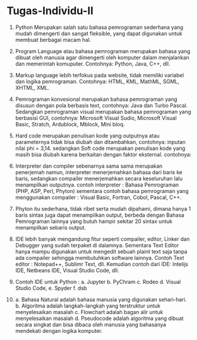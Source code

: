 # Tugas-Individu-II #

1. Python Merupakan salah satu bahasa pemrograman sederhana yang mudah dimengerti dan sangat fleksible, yang dapat digunakan untuk membuat berbagai macam hal.
    
2.  Program Language atau bahasa pemrograman merupakan bahasa yang dibuat oleh manusia agar dimengerti oleh komputer dalam menjalankan dan memerintah komuputer. Contohnya: Python, Java, C++, dll.
    
3. Markup language lebih terfokus pada website, tidak memiliki variabel dan logika pemrograman. Contohnya: HTML, KML, MathML, SGML, XHTML, XML.

4. Pemrograman konvesional merupakan bahasa pemrograman yang disusun dengan pola berbasis text, contohnya: Java dan Turbo Pascal. Sedangkan pemrograman visual merupakan bahasa pemrograman yang berbasisi GUI, contohnya: Microsoft Visual Sudio, Microsoft Visual Basic, Stratch, Ardublock, Mblock, Mini bloq.

5. Hard code merupakan penulisan kode yang outputnya atau parameternya tidak bisa diubah dan ditambahkan, contohnya: inputan nilai phi = 3,14. sedangkan Soft code merupakan penulisan kode yang masih bisa diubah karena berkaitan dengan faktor eksternal. contohnya: 

6. Interpreter dan compiler sebenarnya sama sama merupakan penerjemah namun, interpreter menerjemahkan bahasa dari baris ke baris, sedangkan compailer menerjemahkan secara keseluruhan lalu menampilkan outputnya. contoh interpreter : Bahasa Pemrograman (PHP, ASP, Perl, Phyton) sementara contoh bahasa pemrograman yang menggunakan compailer : Visual Basic, Fortran, Cobol, Pascal, C++.

7. Phyton itu sederhana, tidak ribet serta mudah dipahami, dimana hanya 1 baris sintax juga dapat menampilkan output, berbeda dengan Bahasa Pemrograman lainnya  yang butuh hampir sekitar 20 sintax untuk menampilkan sebaris output.

8. IDE lebih banyak mengandung fitur seperti compailer, editor, Linker dan Debugger yang sudah terpaket di dalamnya. Sementara Text Editor hanya mampu digunakan untuk mengedit sebuah plaint text saja tanpa ada compailer sehingga membutuhkan software lainnya. Contoh Text editor : Notepad++, Sublimr Text, dll. Kemudian contoh dari IDE: Intelijs IDE, Netbeans IDE, Visual Studio Code, dll.

9. Contoh IDE untuk Python :
    a.	Jupyter
    b.	PyChram
    c.	Rodeo
    d.	Visual Studio Code, 
    e.	Spyder
    f.	dsb

10.	a. Bahasa Natural adalah bahasa manusia yang digunakan sehari-hari.
    b. Algoritma adalah langkah-langkah yang terstruktur untuk menyelesaikan masalah 
   	c. Flowchart adalah bagan alir untuk menyelesaikan masalah
    d. Pseudocode adalah algoritma yang dibuat secara singkat dan bisa dibaca oleh manusia yang bahasanya mendekati dengan logika komputer.
